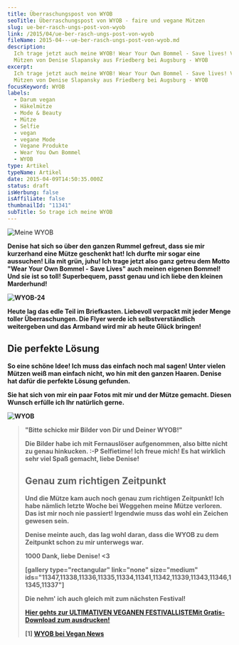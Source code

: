 ```yaml
---
title: Ü­ber­rasch­ungs­post von WYOB
seoTitle: Überraschungspost von WYOB - faire und vegane Mützen
slug: ue-ber-rasch-ungs-post-von-wyob
link: /2015/04/ue-ber-rasch-ungs-post-von-wyob
fileName: 2015-04---ue-ber-rasch-ungs-post-von-wyob.md
description:
  Ich trage jetzt auch meine WYOB! Wear Your Own Bommel - Save lives! Vegane
  Mützen von Denise Slapansky aus Friedberg bei Augsburg - WYOB
excerpt:
  Ich trage jetzt auch meine WYOB! Wear Your Own Bommel - Save lives! Vegane
  Mützen von Denise Slapansky aus Friedberg bei Augsburg - WYOB
focusKeyword: WYOB
labels:
  - Darum vegan
  - Häkelmütze
  - Mode & Beauty
  - Mütze
  - Selfie
  - vegan
  - vegane Mode
  - Vegane Produkte
  - Wear You Own Bommel
  - WYOB
type: Artikel
typeName: Artikel
date: 2015-04-09T14:50:35.000Z
status: draft
isWerbung: false
isAffiliate: false
thumbnailId: "11341"
subTitle: So trage ich meine WYOB
---
```


![Meine WYOB](http://cardamonchai.com/wp-content/uploads/2015/04/WYOB-3-2-640x427.jpg)

<strong>

Denise hat sich so über den ganzen Rummel gefreut, dass sie mir kurzerhand eine
Mütze geschenkt hat! Ich durfte mir sogar eine aussuchen! Lila mit grün, juhu!
Ich trage jetzt also ganz getreu dem Motto "Wear Your Own Bommel - Save Lives"
auch meinen eigenen Bommel! Und sie ist so toll! Superbequem, passt genau und
ich liebe den kleinen Marderhund!

![WYOB-24](http://cardamonchai.com/wp-content/uploads/2015/04/WYOB-24-640x427.jpg)

Heute lag das edle Teil im Briefkasten. Liebevoll verpackt mit jeder Menge
toller Überraschungen. Die Flyer werde ich selbstverständlich weitergeben und
das Armband wird mir ab heute Glück bringen!

## Die perfekte Lösung

So eine schöne Idee! Ich muss das einfach noch mal sagen! Unter vielen Mützen
weiß man einfach nicht, wo hin mit den ganzen Haaren. Denise hat dafür die
perfekte Lösung gefunden.

Sie hat sich von mir ein paar Fotos mit mir und der Mütze gemacht. Diesen Wunsch
erfülle ich Ihr natürlich gerne.

![WYOB](http://cardamonchai.com/wp-content/uploads/2015/04/WYOB-12-640x427.jpg)

<blockquote>"Bitte schicke mir Bilder von Dir und Deiner WYOB!"

Die Bilder habe ich mit Fernauslöser aufgenommen, also bitte nicht zu genau
hinkucken. :-P Selfietime! Ich freue mich! Es hat wirklich sehr viel Spaß
gemacht, liebe Denise!

## Genau zum richtigen Zeitpunkt

Und die Mütze kam auch noch genau zum richtigen Zeitpunkt! Ich habe nämlich
letzte Woche bei Weggehen meine Mütze verloren. Das ist mir noch nie passiert!
Irgendwie muss das wohl ein Zeichen gewesen sein.

Denise meinte auch, das lag wohl daran, dass die WYOB zu dem Zeitpunkt schon zu
mir unterwegs war.

1000 Dank, liebe Denise! &lt;3

[gallery type="rectangular" link="none" size="medium"
ids="11347,11338,11336,11335,11334,11341,11342,11339,11343,11346,11345,11337"]

Die nehm' ich auch gleich mit zum nächsten Festival!

<a class="banner banner-green" href="/2015/03/die-ultimative-vegane-festivalliste"><span class="head">Hier
gehts zur ULTIMATIVEN VEGANEN FESTIVALLISTE</span><span class="text">Mit
Gratis-Download zum ausdrucken!</span></a>

[1]
<a href="http://www.vegan-news.de/handgemachte-haekelmuetzen-wear-your-own-bommel/">WYOB
bei Vegan News</a>
